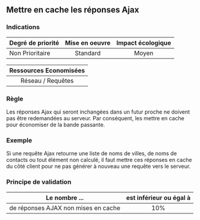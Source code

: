 ## Mettre en cache les réponses Ajax
### Indications
| Degré de priorité |      Mise en oeuvre       |  Impact écologique    | 
|-------------------|:-------------------------:|:---------------------:|
| Non Prioritaire   |  Standard                 |    Moyen              | 


|Ressources Economisées                                      |
|:----------------------------------------------------------:|
|  Réseau / Requêtes  |

### Règle
Les réponses Ajax qui seront inchangées dans un futur proche ne doivent pas être redemandées au serveur. Par conséquent, les mettre en cache pour économiser de la bande passante.

### Exemple
Si une requête Ajax retourne une liste de noms de villes, de noms de contacts ou tout élément non calculé, il faut mettre ces réponses en cache du côté client pour ne pas générer à nouveau une requête vers le serveur.

### Principe de validation

| Le nombre ...     | est inférieur ou égal à   |  
|-------------------|:-------------------------:|
| de réponses AJAX non mises en cache  | 10%  |
